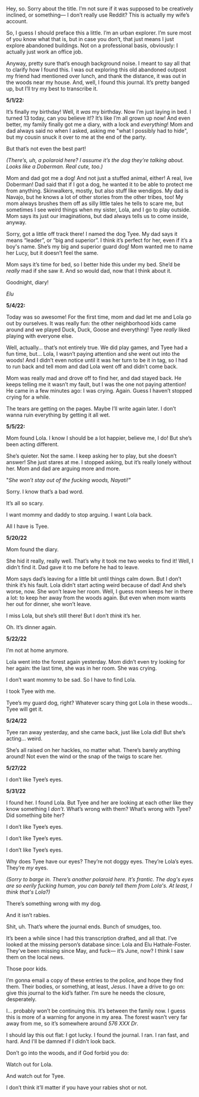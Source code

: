 Hey, so. Sorry about the title. I’m not sure if it was supposed to be creatively inclined, or something— I don’t really use Reddit? This is actually my wife’s account.

So, I guess I should preface this a little. I’m an urban explorer. I’m sure most of you know what that is, but in case you don’t, that just means I just explore abandoned buildings. Not on a professional basis, obviously: I actually just work an office job.

Anyway, pretty sure that’s enough background noise. I meant to say all that to clarify how I found this. I was out exploring this old abandoned outpost my friend had mentioned over lunch, and thank the distance, it was out in the woods near my house. And, well, I found this journal. It’s pretty banged up, but I’ll try my best to transcribe it.

**5/1/22:**

It’s finally my birthday! Well, it *was* my birthday. Now I’m just laying in bed. I turned 13 today, can you believe it!? It’s like I’m all grown up now! And even better, my family finally got me a diary, with a lock and *everything*! Mom and dad always said no when I asked, asking me "what I possibly had to hide", but my cousin snuck it over to me at the end of the party.

But that’s not even the best part!

*(There’s, uh, a polaroid here? I assume it’s the dog they’re talking about. Looks like a Doberman. Real cute, too.)*

Mom and dad got me a dog! And not just a stuffed animal, either! A real, live Doberman! Dad said that if I got a dog, he wanted it to be able to protect me from anything. Skinwalkers, mostly, but also stuff like wendigos. My dad is Navajo, but he knows a lot of other stories from the other tribes, too! My mom always brushes them off as silly little tales he tells to scare me, but sometimes I see weird things when my sister, Lola, and I go to play outside. Mom says its just our imaginations, but dad always tells us to come inside, anyway.

Sorry, got a little off track there! I named the dog Tyee. My dad says it means “leader”, or “big and superior”. I think it’s perfect for her, even if it’s a boy's name. She’s my big and superior guard dog! Mom wanted me to name her Lucy, but it doesn’t feel the same.

Mom says it’s time for bed, so I better hide this under my bed. She’d be *really* mad if she saw it. And so would dad, now that I think about it.

Goodnight, diary!

*Elu*

**5/4/22:**

Today was so awesome! For the first time, mom and dad let me and Lola go out by ourselves. It was really fun: the other neighborhood kids came around and we played Duck, Duck, Goose and everything! Tyee *really* liked playing with everyone else.

Well, actually… that’s not entirely true. We did play games, and Tyee had a fun time, but… Lola, I wasn’t paying attention and she went out into the woods! And I didn’t even notice until it was her turn to be it in tag, so I had to run back and tell mom and dad Lola went off and didn’t come back.

Mom was really mad and drove off to find her, and dad stayed back. He keeps telling me it wasn’t my fault, but I was the one not paying attention! He came in a few minutes ago: I was crying. Again. Guess I haven’t stopped crying for a while.

The tears are getting on the pages. Maybe I’ll write again later. I don’t wanna ruin everything by getting it all wet.

**5/5/22:**

Mom found Lola. I know I should be a lot happier, believe me, I do! But she’s been acting different.

She’s quieter. Not the same. I keep asking her to play, but she doesn’t answer! She just stares at me. I stopped asking, but it’s really lonely without her. Mom and dad are arguing more and more.

"*She won’t stay out of the fucking woods, Nayati!"*

Sorry. I know that’s a bad word.

It’s all so scary.

I want mommy and daddy to stop arguing. I want Lola back.

All I have is Tyee.

**5/20/22**

Mom found the diary.

She hid it really, really well. That’s why it took me two weeks to find it! Well, I didn’t find it. Dad gave it to me before he had to leave.

Mom says dad’s leaving for a little bit until things calm down. But I don’t think it’s his fault. Lola didn’t start acting weird because of dad! And she’s worse, now. She won’t leave her room. Well, I guess mom keeps her in there a lot: to keep her away from the woods again. But even when mom wants her out for dinner, she won’t leave.

I miss Lola, but she’s still there! But I don’t *think* it’s her.

Oh. It’s dinner again.

**5/22/22**

I’m not at home anymore.

Lola went into the forest again yesterday. Mom didn’t even try looking for her again: the last time, she was in her room. She was crying.

I don’t want mommy to be sad. So I have to find Lola.

I took Tyee with me.

Tyee’s my guard dog, right? Whatever scary thing got Lola in these woods... Tyee will get it.

**5/24/22**

Tyee ran away yesterday, and she came back, just like Lola did! But she’s acting… weird.

She’s all raised on her hackles, no matter what. There’s barely anything around! Not even the wind or the snap of the twigs to scare her.

**5/27/22**

I don’t like Tyee’s eyes.

**5/31/22**

I found her. I found Lola. But Tyee and her are looking at each other like they know something I *don’t*. What’s wrong with them? What’s wrong with Tyee? Did something bite her?

I don’t like Tyee’s eyes.

I don’t like Tyee’s eyes.

I don’t like Tyee’s eyes.

Why does Tyee have our eyes? They’re not doggy eyes. They’re Lola’s eyes. They’re *my* eyes.

*(Sorry to barge in. There’s another polaroid here. It’s frantic. The dog's eyes are so eerily fucking human, you can barely tell them from Lola's. At least, I think that's Lola?)*

There’s something wrong with my dog.

And it isn’t rabies.

Shit, uh. That’s where the journal ends. Bunch of smudges, too.

It’s been a while since I had this transcription drafted, and all that. I’ve looked at the missing person’s database since: Lola and Elu Hathale-Foster. They’ve been missing since May, and fuck— it’s June, now? I think I saw them on the local news.

Those poor kids.

I’m gonna email a copy of these entries to the police, and hope they find them. Their bodies, or something, at least, *Jesus*. I have a drive to go on: give this journal to the kid’s father. I’m sure he needs the closure, desperately.

I… probably won’t be continuing this. It’s between the family now. I guess this is more of a warning for anyone in my area. The forest wasn’t very far away from me, so it’s somewhere around *576 XXX Dr*.

I should lay this out flat: I got lucky. I found the journal. I ran. I ran fast, and hard. And I'll be damned if I didn't look back.

Don’t go into the woods, and if God forbid you do:

Watch out for Lola.

And watch out for Tyee.

I don’t think it’ll matter if you have your rabies shot or not.